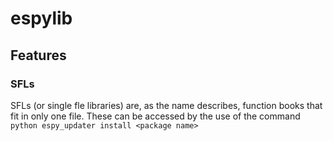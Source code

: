# espylib
## Features
### SFLs
SFLs (or single fle libraries) are, as the name describes, function books that fit in only one file. These can be accessed by the use of the command `python espy_updater install <package name>`
